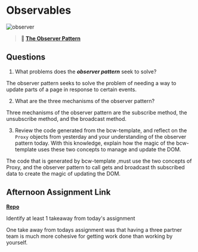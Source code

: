 # Observables

![observer](https://bcw.blob.core.windows.net/public/img/journals/8014045611652045)

> **📖 [The Observer Pattern](https://codeworksacademy.com/fs-student-guide/resources/wk3/04-Observer-Pattern)**

## Questions

1. What problems does the ***observer pattern*** seek to solve?

The observer pattern seeks to solve the problem of needing a way to update parts of a page in response to certain events. 

2. What are the three mechanisms of the observer pattern?

Three mechanisms of the observer pattern are the subscribe method, the unsubscribe method, and the broadcast method.

3. Review the code generated from the bcw-template, and reflect on the `Proxy` objects from yesterday and your understanding of the observer pattern today. With this knowledge, explain how the magic of the bcw-template uses these two concepts to manage and update the DOM.

The code that is generated by bcw-template ,must use the two concepts of Proxy, and the observer pattern to call gets and broadcast th subscribed data to create the magic of updating the DOM.

## Afternoon Assignment Link

**[Repo](https://github.com/PeytonCurr/fruitSalad.git)**

Identify at least 1 takeaway from today's assignment

One take away from todays assignment was that having a three partner team is much more cohesive for getting work done than working by yourself.